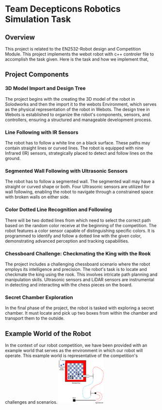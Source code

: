 # Team Decepticons Robotics Simulation Task
## Overview
This project is related to the EN2532-Robot design and Competition Module. This project implements the webot robot with c++ controler file to accomplish the task given. Here is the task and how we implement that,
## Project Components
### 3D Model Import and Design Tree
The project begins with the creating the 3D model of the robot in Solodworks and then the import it to the webots Environment, which serves as the physical representation of the robot in Webots. The design tree in Webots is established to organize the robot's components, sensors, and controllers, ensuring a structured and manageable development process.
### Line Following with IR Sensors
The robot has to follow a white line on a black surface. These paths may contain straight lines or
curved lines. The robot is equipped with nine Infrared (IR) sensors, strategically placed to detect and follow lines on the ground.
### Segmented Wall Following with Ultrasonic Sensors
The robot has to follow a segmented wall. The segmented wall may have a straight or curved
shape or both. Four Ultrasonic sensors are utilized for wall following, enabling the robot to navigate through a constrained space with broken walls on either side.
### Color Dotted Line Recognition and Following
There will be two dotted lines from which need to select the correct path based on the random color receive at the beginning of the competition. The robot features a color sensor capable of distinguishing specific colors. It is programmed to identify and follow a dotted line with the given color, demonstrating advanced perception and tracking capabilities.
### Chessboard Challenge: Checkmating the King with the Rook
The project includes a challenging chessboard scenario where the robot employs its intelligence and precision. The robot's task is to locate and checkmate the king using the rook. This involves intricate path planning and manipulation skills. Ultrasonic sensors and LiDAR sensors are instrumental in detecting and interacting with the chess pieces on the board.
### Secret Chamber Exploration
In the final phase of the project, the robot is tasked with exploring a secret chamber. It must locate and pick up two boxes from within the chamber and transport them to the outside.
## Example World of the Robot
In the context of our robot competition, we have been provided with an example world that serves as the environment in which our robot will operate. This example world is representative of the competition's challenges and scenarios.
<img src="https://github.com/askanuradha/Webots-Robot-Designing-Decepticons/blob/main/robot_world.png" alt="Robot World" width="150" height="150">
